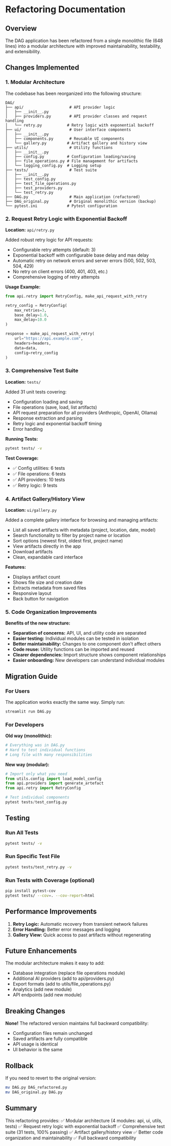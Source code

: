 # Refactoring Documentation

## Overview

The DAG application has been refactored from a single monolithic file (648 lines) into a modular architecture with improved maintainability, testability, and extensibility.

## Changes Implemented

### 1. Modular Architecture

The codebase has been reorganized into the following structure:

```
DAG/
├── api/                    # API provider logic
│   ├── __init__.py
│   ├── providers.py        # API provider classes and request handling
│   └── retry.py           # Retry logic with exponential backoff
├── ui/                     # User interface components
│   ├── __init__.py
│   ├── components.py       # Reusable UI components
│   └── gallery.py         # Artifact gallery and history view
├── utils/                  # Utility functions
│   ├── __init__.py
│   ├── config.py          # Configuration loading/saving
│   ├── file_operations.py # File management for artifacts
│   └── logging_config.py  # Logging setup
├── tests/                  # Test suite
│   ├── __init__.py
│   ├── test_config.py
│   ├── test_file_operations.py
│   ├── test_providers.py
│   └── test_retry.py
├── DAG.py                  # Main application (refactored)
├── DAG_original.py         # Original monolithic version (backup)
└── pytest.ini             # Pytest configuration
```

### 2. Request Retry Logic with Exponential Backoff

**Location:** `api/retry.py`

Added robust retry logic for API requests:
- Configurable retry attempts (default: 3)
- Exponential backoff with configurable base delay and max delay
- Automatic retry on network errors and server errors (500, 502, 503, 504, 429)
- No retry on client errors (400, 401, 403, etc.)
- Comprehensive logging of retry attempts

**Usage Example:**
```python
from api.retry import RetryConfig, make_api_request_with_retry

retry_config = RetryConfig(
    max_retries=3,
    base_delay=1.0,
    max_delay=10.0
)

response = make_api_request_with_retry(
    url="https://api.example.com",
    headers=headers,
    data=data,
    config=retry_config
)
```

### 3. Comprehensive Test Suite

**Location:** `tests/`

Added 31 unit tests covering:
- Configuration loading and saving
- File operations (save, load, list artifacts)
- API request preparation for all providers (Anthropic, OpenAI, Ollama)
- Response extraction and parsing
- Retry logic and exponential backoff timing
- Error handling

**Running Tests:**
```bash
pytest tests/ -v
```

**Test Coverage:**
- ✅ Config utilities: 6 tests
- ✅ File operations: 6 tests
- ✅ API providers: 10 tests
- ✅ Retry logic: 9 tests

### 4. Artifact Gallery/History View

**Location:** `ui/gallery.py`

Added a complete gallery interface for browsing and managing artifacts:
- List all saved artifacts with metadata (project, location, date, model)
- Search functionality to filter by project name or location
- Sort options (newest first, oldest first, project name)
- View artifacts directly in the app
- Download artifacts
- Clean, expandable card interface

**Features:**
- Displays artifact count
- Shows file size and creation date
- Extracts metadata from saved files
- Responsive layout
- Back button for navigation

### 5. Code Organization Improvements

**Benefits of the new structure:**
- **Separation of concerns:** API, UI, and utility code are separated
- **Easier testing:** Individual modules can be tested in isolation
- **Better maintainability:** Changes to one component don't affect others
- **Code reuse:** Utility functions can be imported and reused
- **Clearer dependencies:** Import structure shows component relationships
- **Easier onboarding:** New developers can understand individual modules

## Migration Guide

### For Users

The application works exactly the same way. Simply run:
```bash
streamlit run DAG.py
```

### For Developers

**Old way (monolithic):**
```python
# Everything was in DAG.py
# Hard to test individual functions
# Long file with many responsibilities
```

**New way (modular):**
```python
# Import only what you need
from utils.config import load_model_config
from api.providers import generate_artefact
from api.retry import RetryConfig

# Test individual components
pytest tests/test_config.py
```

## Testing

### Run All Tests
```bash
pytest tests/ -v
```

### Run Specific Test File
```bash
pytest tests/test_retry.py -v
```

### Run Tests with Coverage (optional)
```bash
pip install pytest-cov
pytest tests/ --cov=. --cov-report=html
```

## Performance Improvements

1. **Retry Logic:** Automatic recovery from transient network failures
2. **Error Handling:** Better error messages and logging
3. **Gallery View:** Quick access to past artifacts without regenerating

## Future Enhancements

The modular architecture makes it easy to add:
- Database integration (replace file operations module)
- Additional AI providers (add to api/providers.py)
- Export formats (add to utils/file_operations.py)
- Analytics (add new module)
- API endpoints (add new module)

## Breaking Changes

**None!** The refactored version maintains full backward compatibility:
- Configuration files remain unchanged
- Saved artifacts are fully compatible
- API usage is identical
- UI behavior is the same

## Rollback

If you need to revert to the original version:
```bash
mv DAG.py DAG_refactored.py
mv DAG_original.py DAG.py
```

## Summary

This refactoring provides:
✅ Modular architecture (4 modules: api, ui, utils, tests)
✅ Request retry logic with exponential backoff
✅ Comprehensive test suite (31 tests, 100% passing)
✅ Artifact gallery/history view
✅ Better code organization and maintainability
✅ Full backward compatibility
